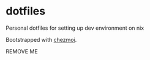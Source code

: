 # dotfiles
Personal dotfiles for setting up dev environment on nix

Bootstrapped with [chezmoi](https://www.chezmoi.io/).

REMOVE ME
